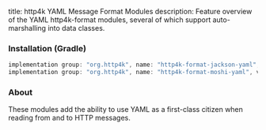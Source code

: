title: http4k YAML Message Format Modules
description: Feature overview of the YAML http4k-format modules, several of which support auto-marshalling into data classes.

### Installation (Gradle)

```groovy
implementation group: "org.http4k", name: "http4k-format-jackson-yaml", version: "4.25.1.0"
implementation group: "org.http4k", name: "http4k-format-moshi-yaml", version: "4.25.1.0"
```

### About
These modules add the ability to use YAML as a first-class citizen when reading from and to HTTP messages. 

[http4k]: https://http4k.org
